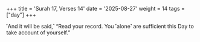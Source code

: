 +++
title = 'Surah 17, Verses 14'
date = '2025-08-27'
weight = 14
tags = ["day"]
+++

˹And it will be said,˺ “Read your record. You ˹alone˺ are sufficient this Day to take account of yourself.”